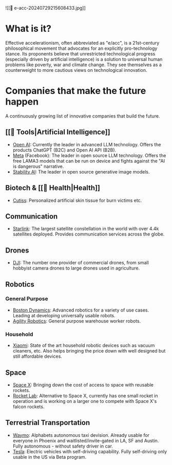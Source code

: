 ![[🦾 e-acc-20240729215608433.jpg]]

# What is it?

Effective accelerationism, often abbreviated as "e/acc", is a 21st-century philosophical movement that advocates for an explicitly pro-technology stance. Its proponents believe that unrestricted technological progress (especially driven by artificial intelligence) is a solution to universal human problems like poverty, war and climate change. They see themselves as a counterweight to more cautious views on technological innovation.

# Companies that make the future happen

A continuously growing list of innovative companies that build the future.

## [[🤖 Tools|Artificial Intelligence]]

* [Open AI](https://openai.com/): Currently the leader in advanced LLM technology. Offers the products ChatGPT (B2C) and Open AI API (B2B).
* [Meta](https://about.meta.com/) (Facebook): The leader in open source LLM technology. Offers the free LAMA3 models that can be run on device and fights against the "AI is dangerous" narrative.
* [Stability AI](https://stability.ai/):  The leader in open source generative image models.

## Biotech & [[💊 Health|Health]]

* [Cutiss](https://cutiss.swiss/): Personalized artificial skin tissue for burn victims etc.

## Communication

* [Starlink](https://www.starlink.com/): The largest satellite constellation in the world with over 4.4k satellites deployed. Provides communication services across the globe.

## Drones

* [DJI](https://www.dji.com/): The number one provider of commercial drones, from small hobbyist camera drones to large drones used in agriculture.

## Robotics

### General Purpose

* [Boston Dynamics](https://bostondynamics.com/): Advanced robotics for a variety of use cases. Leading at developing universally usable robots.
* [Agility Robotics](https://agilityrobotics.com/): General purpose warehouse worker robots.

### Household

* [Xiaomi](https://www.mi.com/global/): State of the art household robotic devices such as vacuum cleaners, etc. Also helps bringing the price down with well designed but still affordable devices.

## Space

* [Space X](https://www.spacex.com/): Bringing down the cost of access to space with reusable rockets.
* [Rocket Lab](https://www.rocketlabusa.com/): Alternative to Space X, currently has one small rocket in operation and is working on a larger one to compete with Space X's falcon rockets.

## Terrestrial Transportation

* [Waymo](https://waymo.com/): Alphabets autonomous taxi devision. Already usable for everyone in Phoenix and waitlisted/invite-gated in LA, SF and Austin. Fully autonomous - without safety driver in car.
* [Tesla](https://www.tesla.com/): Electric vehicles with self-driving capability. Fully self-driving only usable in the US via Beta program.